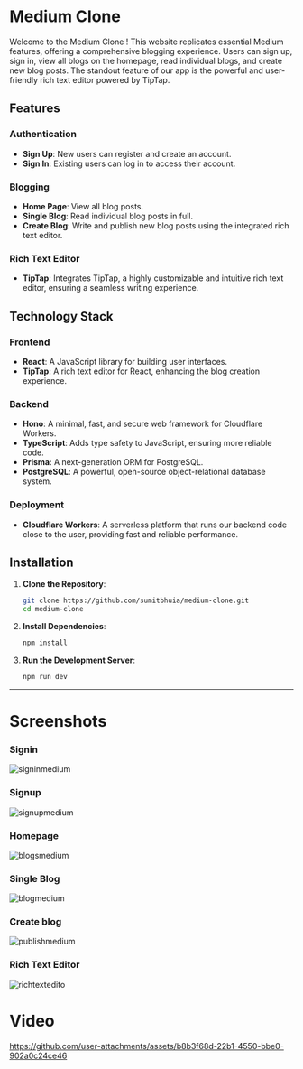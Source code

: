 # Medium Clone

Welcome to the Medium Clone ! This website replicates essential Medium features, offering a comprehensive blogging experience. Users can sign up, sign in, view all blogs on the homepage, read individual blogs, and create new blog posts. The standout feature of our app is the powerful and user-friendly rich text editor powered by TipTap.

## Features

### Authentication
- **Sign Up**: New users can register and create an account.
- **Sign In**: Existing users can log in to access their account.

### Blogging
- **Home Page**: View all blog posts.
- **Single Blog**: Read individual blog posts in full.
- **Create Blog**: Write and publish new blog posts using the integrated rich text editor.

### Rich Text Editor
- **TipTap**: Integrates TipTap, a highly customizable and intuitive rich text editor, ensuring a seamless writing experience.

## Technology Stack

### Frontend
- **React**: A JavaScript library for building user interfaces.
- **TipTap**: A rich text editor for React, enhancing the blog creation experience.

### Backend
- **Hono**: A minimal, fast, and secure web framework for Cloudflare Workers.
- **TypeScript**: Adds type safety to JavaScript, ensuring more reliable code.
- **Prisma**: A next-generation ORM for PostgreSQL.
- **PostgreSQL**: A powerful, open-source object-relational database system.

### Deployment
- **Cloudflare Workers**: A serverless platform that runs our backend code close to the user, providing fast and reliable performance.

## Installation

1. **Clone the Repository**:
   ```sh
   git clone https://github.com/sumitbhuia/medium-clone.git
   cd medium-clone
   ```

2. **Install Dependencies**:
   ```sh
   npm install
   ```

3. **Run the Development Server**:
   ```sh
   npm run dev
   ```
---
# Screenshots
### Signin
![signinmedium](https://github.com/user-attachments/assets/adcac3af-69a6-4f6b-b443-83b5a23f0d52)
### Signup
![signupmedium](https://github.com/user-attachments/assets/53b309c6-caf8-4bcc-8d8b-5def2b032c51)
### Homepage
![blogsmedium](https://github.com/user-attachments/assets/488a940c-33e1-4787-bdf9-d5dfe500ce33)
### Single Blog
![blogmedium](https://github.com/user-attachments/assets/a20bcf54-8f6d-4083-acc4-59e232ccd687)
### Create blog
![publishmedium](https://github.com/user-attachments/assets/5d4a24ea-f5da-40f9-b8c7-47bbc3ef9663)
### Rich Text Editor
![richtextedito](https://github.com/user-attachments/assets/5e4f52bb-1820-42ae-82a4-82c4c1f2ae3b)



# Video
https://github.com/user-attachments/assets/b8b3f68d-22b1-4550-bbe0-902a0c24ce46








